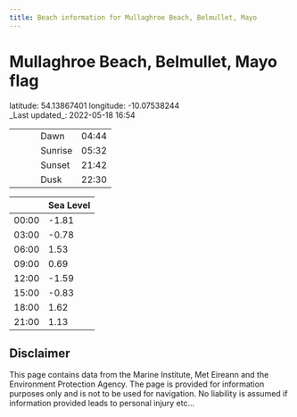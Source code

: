 ```yaml
---
title: Beach information for Mullaghroe Beach, Belmullet, Mayo
---
```

# Mullaghroe Beach, Belmullet, Mayo <span class="material-icons blue-flag">flag</span>

<div class="location-info">latitude: 54.13867401 longitude: -10.07538244</div>
<div class="met-eireann-warnings"></div>
_Last updated_: 2022-05-18 16:54

|   |   |   |   |   |
|---|---|---|---|---|
|   |   |   | Dawn  | 04:44 |
|   |   |   | Sunrise  | 05:32 |
|   |   |   | Sunset  | 21:42 |
|   |   |   | Dusk  | 22:30 |

<div></div>

|   | Sea Level  |
|---|---|
| 00:00 | -1.81 |
| 03:00 | -0.78 |
| 06:00 | 1.53 |
| 09:00 | 0.69 |
| 12:00 | -1.59 |
| 15:00 | -0.83 |
| 18:00 | 1.62 |
| 21:00 | 1.13 |

## Disclaimer

This page contains data from the Marine Institute,
Met Eireann and the Environment Protection Agency. The page is provided for
information purposes only and is not to be used for navigation. No liability
is assumed if information provided leads to personal injury etc...